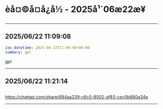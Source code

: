 # èå¤©å¤å¿å½ - 2025å¹´06æ22æ¥

---

## 2025/06/22 11:09:08

```yaml
iso_datetime: 2025-06-22T11:09:08+00:00
summary: gpt
```

gpt

---

## 2025/06/22 11:21:14

```yaml

```

https://chatgpt.com/share/684aa239-c6c0-8002-af83-cec0b880a34a


---